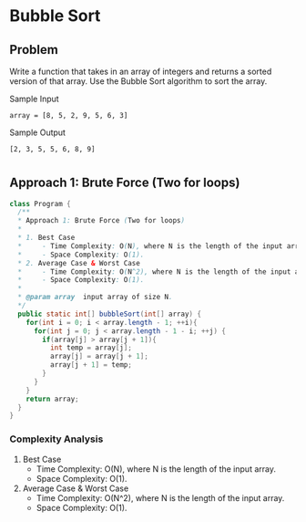 # Bubble Sort

## Problem

Write a function that takes in an array of integers and returns a sorted version of that array. Use the Bubble Sort algorithm to sort the array.

Sample Input

```
array = [8, 5, 2, 9, 5, 6, 3]
```

Sample Output

```
[2, 3, 5, 5, 6, 8, 9]
```

#

## Approach 1: Brute Force (Two for loops)

```JAVA
class Program {
  /**
  * Approach 1: Brute Force (Two for loops)
  *
  * 1. Best Case
  *     - Time Complexity: O(N), where N is the length of the input array.
  *     - Space Complexity: O(1).
  * 2. Average Case & Worst Case
  *     - Time Complexity: O(N^2), where N is the length of the input array.
  *     - Space Complexity: O(1).
  *
  * @param array  input array of size N.
  */
  public static int[] bubbleSort(int[] array) {
    for(int i = 0; i < array.length - 1; ++i){
      for(int j = 0; j < array.length - 1 - i; ++j) {
        if(array[j] > array[j + 1]){
          int temp = array[j];
          array[j] = array[j + 1];
          array[j + 1] = temp;
        }
      }
    }
    return array;
  }
}

```

### Complexity Analysis

1. Best Case
   - Time Complexity: O(N), where N is the length of the input array.
   - Space Complexity: O(1).
2. Average Case & Worst Case
   - Time Complexity: O(N^2), where N is the length of the input array.
   - Space Complexity: O(1).
